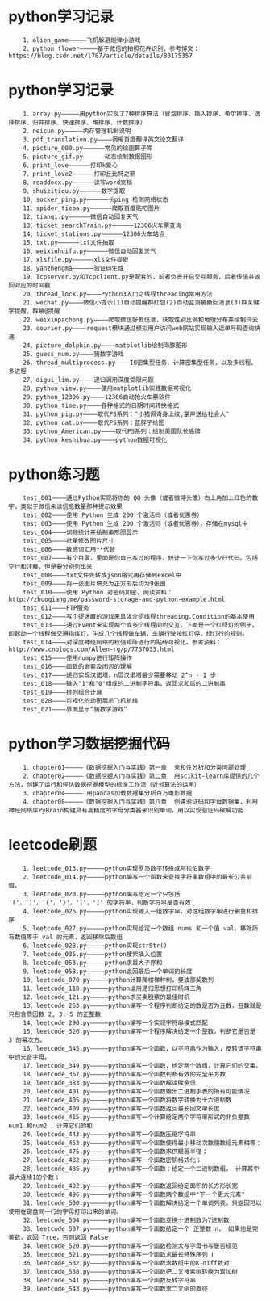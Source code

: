 python学习记录
=================================
		1、alien_game—————飞机躲避炮弹小游戏
		2、python_flower—————基于微信的拍照花卉识别，参考博文：https://blog.csdn.net/l787/article/details/80175357
		

python学习记录
=================================

		1、array.py—————用python实现了7种排序算法（冒泡排序、插入排序、希尔排序、选择排序、归并排序、快速排序、堆排序、计数排序）
		2、neicun.py—————内存管理机制说明
		3、pdf_translation.py————调用百度翻译英文论文翻译
		4、picture_000.py——————常见的绘图算子库
		5、picture_gif.py——————动态绘制数据图形
		6、print_love——————打印k爱心
		7、print_love2——————打印丘比特之箭
		8、readdocx.py——————读写word文档
		9、shuizitiqu.py——————数字提取
		10、socker_ping.py——————长ping 检测网络状态
		11、spider_tieba.py——————爬取百度贴吧图片
		12、tianqi.py——————微信自动回复天气
		13、ticket_searchTrain.py——————12306火车票查询
		14、ticket_stations.py——————12306火车站点
		15、txt.py——————txt文件抽取
		16、weixinhuifu.py——————微信自动回复天气
		17、xlsfile.py——————xls文件提取
		18、yanzhengma——————验证码生成
		19、Tcpserver.py和Tcpclient.py是配套的，前者负责开启交互服务，后者传值并返回对应的时间戳
		20、thread_lock.py————Python3入门之线程threading常用方法
		21、wechat.py————微信小提示(1)自动提醒群红包(2)自动监测被撤回消息(3)群关键字提醒，群被@提醒
		22、weixinpachong.py————爬取微信好友信息，获取性别比例和地理分布并绘制词云
		23、courier.py————request模块通过模拟用户访问web网站实现输入运单号码查询快递
		24、picture_dolphin.py————matplotlib绘制海豚图形
		25、guess_num.py————猜数字游戏
		26、thread_multiprocess.py————IO密集型任务、计算密集型任务，以及多线程、多进程
		27、digui_lim.py————递归调用深度受限问题
		28、python_view.py————使用matplotlib实践数据可视化
		29、python_12306.py————12306自动抢火车票软件
		30、python_time.py————各种格式的日期时间转换格式
		31、python_pig.py————取代PS系列："小猪佩奇身上纹,掌声送给社会人"
		32、python_cat.py————取代PS系列：蓝胖子绘图
		33、python_American.py————取代PS系列：绘制美国队长盾牌
		34、python_keshihua.py————python数据可视化
		

python练习题
=================================		
		test_001————通过Python实现将你的 QQ 头像（或者微博头像）右上角加上红色的数字，类似于微信未读信息数量那种提示效果
		test_002————使用 Python 生成 200 个激活码（或者优惠券）
		test_003————使用 Python 生成 200 个激活码（或者优惠券），存储在mysql中
		test_004————词频统计并绘制条形图显示
		test_005————批量修改图片尺寸
		test_006————敏感词汇用**代替
		test_007————有个目录，里面是你自己写过的程序，统计一下你写过多少行代码。包括空行和注释，但是要分别列出来
		test_008————txt文件先转成json格式再存储到excel中
		test_009————将一张图片填充为正方形后切为9张图
		test_010————使用 Python 对密码加密。阅读资料：http://zhuoqiang.me/password-storage-and-python-example.html
		test_011————FTP服务
		test_012————写个捉迷藏的游戏来具体介绍线程threading.Condition的基本使用
		test_013————通过Event来实现两个或多个线程间的交互，下面是一个红绿灯的例子，即起动一个线程做交通指挥灯，生成几个线程做车辆，车辆行驶按红灯停，绿灯行的规则。
		test_014————对深度神经网络的权值矩阵进行的贴砖可视化。参考资料：http://www.cnblogs.com/Allen-rg/p/7767033.html
		test_015————使用numpy进行矩阵操作
		test_016————函数的嵌套及闭包的理解
		test_017————递归实现汉诺塔，n层汉诺塔最少需要移动 2^n - 1 步
		test_018————输入"1"和"0"组成的二进制字符串，返回求和后的二进制串
		test_019————排列组合计算
		test_020————可视化的动图展示飞机航线
		test_021————界面显示“猜数字游戏”
		
python学习数据挖掘代码
=================================
		1、chapter01—————《数据挖掘入门与实践》第一章  亲和性分析和分类问题处理
		2、chapter02—————《数据挖掘入门与实践》第二章  用scikit-learn库提供的几个方法，创建了运行和评估数据挖掘模型的标准工作流（近邻算法的运用）
		3、chapter04————— 用pandas加载数据集分析百万电影数据
		4、chapter08—————《数据挖掘入门与实践》第八章  创建验证码和字母数据集，利用神经网络库PyBrain构建具有高精度的字母分类器来识别单词，用以实现验证码破解功能

		
leetcode刷题
=================================

		1、leetcode_013.py—————python实现罗马数字转换成阿拉伯数字
		2、leetcode_014.py—————python编写一个函数来查找字符串数组中的最长公共前缀。
		3、leetcode_020.py—————python编写给定一个只包括 '('，')'，'{'，'}'，'['，']' 的字符串，判断字符串是否有效
		4、leetcode_026.py—————python实现输入一组数字串，对这组数字串进行删重和排序
		5、leetcode_027.py—————python实现给定一个数组 nums 和一个值 val，移除所有数值等于 val 的元素，返回移除后数组
		6、leetcode_028.py—————python实现strStr()
		7、leetcode_035.py—————python搜索插入位置
		8、leetcode_053.py—————python求最大子序和
		9、leetcode_058.py—————python返回最后一个单词的长度
		10、leetcode_070.py—————python计算爬楼梯种树，斐波那契数列
		11、leetcode_118.py—————python运用递归思想打印杨辉三角
		12、leetcode_121.py—————python求买卖股票的最佳时机
		13、leetcode_263.py—————python编写一个程序判断给定的数是否为丑数，丑数就是只包含质因数 2, 3, 5 的正整数
		14、leetcode_290.py—————python编写一个实现字符串模式匹配
		15、leetcode_326.py—————python编写一个程序解决给定一个整数，判断它是否是 3 的幂次方。
		16、leetcode_345.py—————python编写一个函数，以字符串作为输入，反转该字符串中的元音字母。
		17、leetcode_349.py—————python编写一个函数，给定两个数组，计算它们的交集。
		18、leetcode_367.py—————python编写一个函数判断有效的完全平方数
		19、leetcode_383.py—————python编写一个函数解读赎金信
		20、leetcode_401.py—————python编写一个函数输出二进制手表的所有可能情况
		21、leetcode_405.py—————python编写一个函数将数字转换为十六进制数
		22、leetcode_409.py—————python编写一个函数返回最长回文串长度
		23、leetcode_415.py—————python编写一个计算给定两个字符串形式的非负整数 num1 和num2 ，计算它们的和
		24、leetcode_443.py—————python编写一个函数压缩字符串
		25、leetcode_453.py—————python编写一个函数使得最小移动次数使数组元素相等；
		26、leetcode_475.py—————python编写一个函数求供暖器半径；
		27、leetcode_482.py—————python编写一个函数密钥格式化；
		28、leetcode_485.py—————python编写一个函数：给定一个二进制数组， 计算其中最大连续1的个数；
		29、leetcode_492.py—————python编写一个函数返回给定面积的长方形长宽
		30、leetcode_496.py—————python编写一个函数两个数组中"下一个更大元素"
		31、leetcode_500.py—————python编写一个函数解决给定一个单词列表，只返回可以使用在键盘同一行的字母打印出来的单词。
		32、leetcode_504.py—————python编写一个函数变换十进制数为7进制数
		33、leetcode_507.py—————python编写一个函数给定一个 正整数 n， 如果他是完美数，返回 True，否则返回 False
		34、leetcode_520.py—————python编写一个函数检测大写字母书写是否规范
		35、leetcode_521.py—————python编写一个函数求最长特殊序列 Ⅰ
		36、leetcode_532.py—————python编写一个函数求数组中的K-diff数对
		37、leetcode_538.py—————python编写一个函数把二叉搜索树转换为累加树
		38、leetcode_541.py—————python编写一个函数反转字符串
		39、leetcode_543.py—————python编写一个函数求二叉树的直径